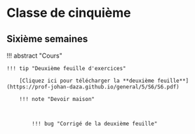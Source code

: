 # Classe de cinquième

## Sixième semaines

!!! abstract "Cours"

       
    !!! tip "Deuxième feuille d'exercices"

        [Cliquez ici pour télécharger la **deuxième feuille**](https://prof-johan-daza.github.io/general/5/S6/S6.pdf)

        !!! note "Devoir maison"

            

            !!! bug "Corrigé de la deuxième feuille"
